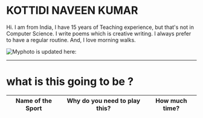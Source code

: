 # KOTTIDI NAVEEN KUMAR
Hi.  I am from India, I have 15 years of Teaching experience,
but that's not in Computer Science. I write poems which is
creative writing.  I always prefer to have a regular routine.
And, I love morning walks.

![Myphoto is updated here:][photo]



[photo]: (Myphoto.png)
--------------
# what is this going to be ?
|Name of the Sport|Why do you need to play this?|How much time?|
|-----------------|-----------------------------|--------------|
